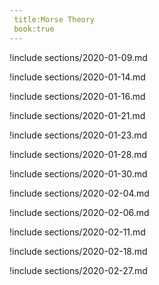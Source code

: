 ```yaml
---
 title:Morse Theory
 book:true
---
```



!include sections/2020-01-09.md

!include sections/2020-01-14.md

!include sections/2020-01-16.md

!include sections/2020-01-21.md

!include sections/2020-01-23.md

!include sections/2020-01-28.md

!include sections/2020-01-30.md

!include sections/2020-02-04.md

!include sections/2020-02-06.md

!include sections/2020-02-11.md

!include sections/2020-02-18.md

!include sections/2020-02-27.md

